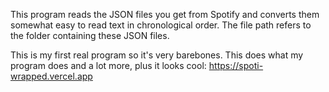 This program reads the JSON files you get from Spotify and converts them somewhat easy to read text in chronological order.
The file path refers to the folder containing these JSON files.

This is my first real program so it's very barebones. This does what my program does and a lot more, plus it looks cool:
https://spoti-wrapped.vercel.app
